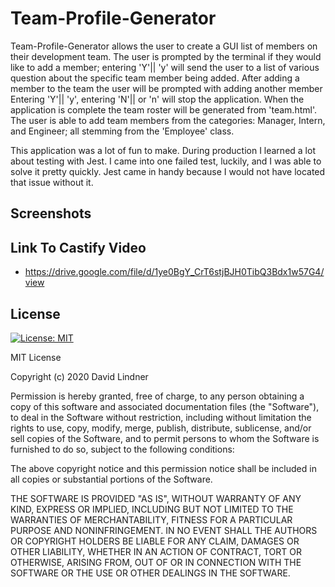# Team-Profile-Generator

Team-Profile-Generator allows the user to create a GUI list of members on their development team. The user is prompted by the terminal if they would like to add a member; entering 'Y'|| 'y' will send the user to a list of various question about the specific team member being added. After adding a member to the team the user will be prompted with adding another member Entering 'Y'|| 'y', entering 'N'|| or 'n' will stop the application. When the application is complete the team roster will be generated from 'team.html'. The user is able to add team members from the categories: Manager, Intern, and Engineer; all stemming from the 'Employee' class.

This application was a lot of fun to make. During production I learned a lot about testing with Jest. I came into one failed test, luckily, and I was able to solve it pretty quickly. Jest came in handy because I would not have located that issue without it. 

## Screenshots



## Link To Castify Video

  * https://drive.google.com/file/d/1ye0BgY_CrT6stjBJH0TibQ3Bdx1w57G4/view

## License

[![License: MIT](https://img.shields.io/badge/License-MIT-yellow.svg)](https://opensource.org/licenses/MIT)

MIT License

Copyright (c) 2020 David Lindner

Permission is hereby granted, free of charge, to any person obtaining a copy
of this software and associated documentation files (the "Software"), to deal
in the Software without restriction, including without limitation the rights
to use, copy, modify, merge, publish, distribute, sublicense, and/or sell
copies of the Software, and to permit persons to whom the Software is
furnished to do so, subject to the following conditions:

The above copyright notice and this permission notice shall be included in all
copies or substantial portions of the Software.

THE SOFTWARE IS PROVIDED "AS IS", WITHOUT WARRANTY OF ANY KIND, EXPRESS OR
IMPLIED, INCLUDING BUT NOT LIMITED TO THE WARRANTIES OF MERCHANTABILITY,
FITNESS FOR A PARTICULAR PURPOSE AND NONINFRINGEMENT. IN NO EVENT SHALL THE
AUTHORS OR COPYRIGHT HOLDERS BE LIABLE FOR ANY CLAIM, DAMAGES OR OTHER
LIABILITY, WHETHER IN AN ACTION OF CONTRACT, TORT OR OTHERWISE, ARISING FROM,
OUT OF OR IN CONNECTION WITH THE SOFTWARE OR THE USE OR OTHER DEALINGS IN THE
SOFTWARE.
